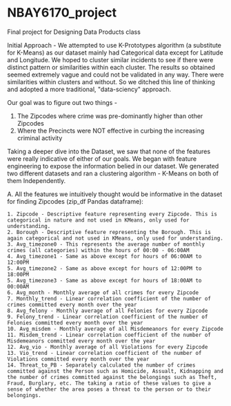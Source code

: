 # NBAY6170_project
Final project for Designing Data Products class

Initial Approach - 
We attempted to use K-Prototypes algorithm (a substitute for K-Means) as our dataset mainly had Categorical data except for Latitude and Longitude. We hoped to cluster similar incidents to see if there were distinct pattern or similarities within each cluster. The results so obtained seemed extremely vague and could not be validated in any way. There were similarities within clusters and without. So we ditched this line of thinking and adopted a more traditional, "data-sciency" approach.

Our goal was to figure out two things - 
1. The Zipcodes where crime was pre-dominantly higher than other Zipcodes
2. Where the Precincts were NOT effective in curbing the increasing criminal activity

Taking a deeper dive into the Dataset, we saw that none of the features were really indicative of either of our goals.
We began with feature engineering to expose the information belied in our dataset. We generated two different datasets and
ran a clustering algorithm - K-Means on both of them Independently.

A. All the features we intuitively thought would be informative in the dataset for finding Zipcodes (zip_df Pandas dataframe):

    1. Zipcode - Descriptive feature representing every Zipcode. This is categorical in nature and not used in KMeans, only used for understanding.
    2. Borough - Descriptive feature representing the Borough. This is again categorical and not used in KMeans, only used for understanding.
    3. Avg_timezone0 - This represents the average number of monthly crimes (all categories) within the hours of 00:00 - 06:00AM
    4. Avg_timezone1 - Same as above except for hours of 06:00AM to 12:00PM
    5. Avg_timezone2 - Same as above except for hours of 12:00PM to 18:00PM
    5. Avg_timezone3 - Same as above except for hours of 18:00AM to 00:00AM
    6. Avg_month - Monthly average of all crimes for every Zipcode
    7. Monthly_trend - Linear correlation coefficient of the number of crimes committed every month over the year
    8. Avg_felony - Monthly average of all Felonies for every Zipcode
    9. Felony_trend - Linear correlation coefficient of the number of Felonies committed every month over the year
    10. Avg_misdem - Monthly average of all Misdemeanors for every Zipcode
    11. Misdem_trend - Linear correlation coefficient of the number of Misdemeanors committed every month over the year
    12. Avg_vio - Monthly average of all Violations for every Zipcode
    13. Vio_trend - Linear correlation coefficient of the number of Violations committed every month over the year
    14. Threat_to_PB - Separately calculated the number of crimes committed against the Person such as Homicide, Assualt, Kidnapping and the number of crimes committed against the belongings such as Theft, Fraud, Burglary, etc. The taking a ratio of these values to give a sense of whether the area poses a threat to the person or to their belongings.







